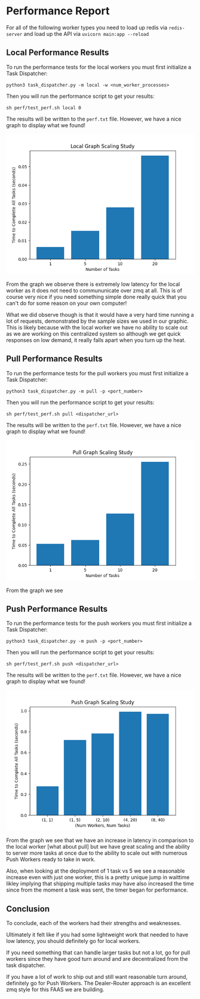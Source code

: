 # Performance Report

For all of the following worker types you need to load up redis via `redis-server` and load up the API via `uvicorn main:app --reload`

## Local Performance Results

To run the performance tests for the local workers you must first initialize a Task Dispatcher:

```
python3 task_dispatcher.py -m local -w <num_worker_processes>
```

Then you will run the performance script to get your results:

```
sh perf/test_perf.sh local 0
```

The results will be written to the `perf.txt` file. However, we have a nice graph to display what we found!

!["Local Performance Graph"](perf/local_perf.png)

From the graph we observe there is extremely low latency for the local worker as it does not need to commununicate over zmq at all. This is of course very nice if you need something simple done really quick that you can't do for some reason on your own computer!

What we did observe though is that it would have a very hard time running a lot of requests, demonstrated by the sample sizes we used in our graphic. This is likely because with the local worker we have no ability to scale out as we are working on this centralized system so although we get quick responses on low demand, it really falls apart when you turn up the heat. 

## Pull Performance Results

To run the performance tests for the pull workers you must first initialize a Task Dispatcher:

```
python3 task_dispatcher.py -m pull -p <port_number>
```

Then you will run the performance script to get your results:

```
sh perf/test_perf.sh pull <dispatcher_url>
```

The results will be written to the `perf.txt` file. However, we have a nice graph to display what we found!

!["Pull Performance Graph"](perf/pull_perf.png)

From the graph we see

## Push Performance Results

To run the performance tests for the push workers you must first initialize a Task Dispatcher:

```
python3 task_dispatcher.py -m push -p <port_number>
```

Then you will run the performance script to get your results:

```
sh perf/test_perf.sh push <dispatcher_url>
```

The results will be written to the `perf.txt` file. However, we have a nice graph to display what we found!

!["Push Performance Graph"](perf/push_perf.png)

From the graph we see that we have an increase in latency in comparison to the local worker [what about pull] but we have great scaling and the ability to server more tasks at once due to the ability to scale out with numerous Push Workers ready to take in work.

Also, when looking at the deployment of 1 task vs 5 we see a reasonable increase even with just one worker, this is a pretty unique jump in waittime likley implying that shipping multiple tasks may have also increased the time since from the moment a task was sent, the timer began for performance. 

## Conclusion

To conclude, each of the workers had their strengths and weaknesses. 

Ultimately it felt like if you had some lightweight work that needed to have low latency, you should definitely go for local workers. 

If you need something that can handle larger tasks but not a lot, go for pull workers since they have good turn around and are decentralized from the task dispatcher. 

If you have a lot of work to ship out and still want reasonable turn around, definitely go for Push Workers. The Dealer-Router approach is an excellent zmq style for this FAAS we are building.